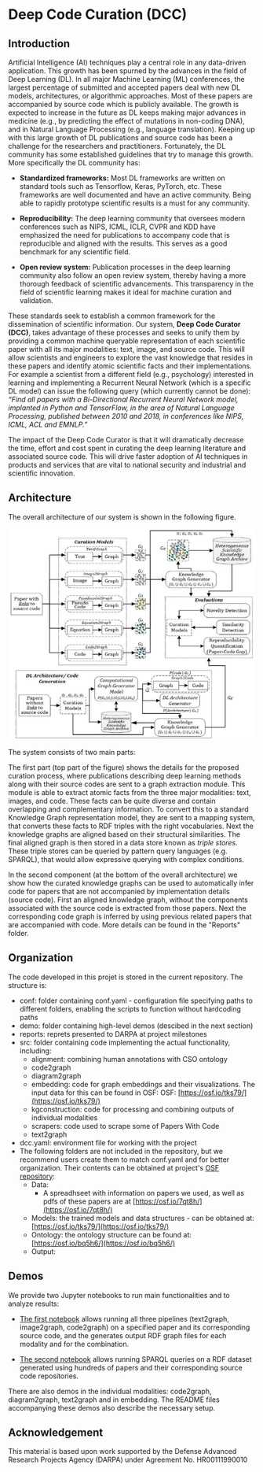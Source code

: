 
# Deep Code Curation (DCC)

## Introduction

Artificial Intelligence (AI) techniques play a central role in any data-driven application. This growth has been spurned by the advances in the field of Deep Learning (DL). In all major Machine Learning (ML) conferences, the largest percentage of submitted and accepted papers deal with new DL models, architectures, or algorithmic approaches. Most of these papers are accompanied by source code which is publicly available. The growth is expected to increase in the future as DL keeps making major advances in medicine (e.g., by predicting the effect of mutations in non-coding DNA), and in Natural Language Processing (e.g., language translation). Keeping up with this large growth of DL publications and source code has been a challenge for the researchers and practitioners. Fortunately, the DL community has some established guidelines that try to manage this growth. More specifically the DL community has:

* **Standardized frameworks:**  Most DL frameworks are written on standard tools such as Tensorflow, Keras, PyTorch, etc. These frameworks are well documented and have an active community. Being able to rapidly prototype scientific results is a must for any community.

* **Reproducibility:** The deep learning community that oversees modern conferences such as NIPS, ICML, ICLR, CVPR and KDD have emphasized the need for publications to accompany code that is reproducible and aligned with the results. This serves as a good benchmark for any scientific field.

* **Open review system:**  Publication processes in the deep learning community also follow an open review system, thereby having a more thorough feedback of scientific advancements. This transparency in the field of scientific learning makes it ideal for machine curation and validation.

These standards seek to establish a common framework for the dissemination of scientific information. Our system, **Deep Code Curator (DCC)**, takes advantage of these processes and seeks to unify them by providing a common machine queryable representation of each scientific paper with all its major modalities: text, image, and source code. This will allow scientists and engineers to explore the vast knowledge that resides in these papers and identify atomic scientific facts and their implementations. For example a scientist from a different field (e.g., psychology) interested in learning and implementing a Recurrent Neural Network (which is a specific DL model) can issue the following query (which currently cannot be done): *“Find all papers with a Bi-Directional Recurrent Neural Network model, implanted in Python and TensorFlow, in the area of Natural Language Processing, published between 2010 and 2018, in conferences like NIPS, ICML, ACL and EMNLP.”*

The impact of the Deep Code Curator is that it will dramatically decrease the time, effort and cost spent in curating the deep learning literature and associated source code. This will drive faster adoption of AI techniques in products and services that are vital to national security and industrial and scientific innovation. 

## Architecture

The overall architecture of our system is shown in the following figure.

<p align="center">
 <img align="center" src="Picture1.png" alt="generalarchitecture">
</p>

The system consists of two main parts:

The first part (top part of the figure) shows the details for the proposed curation process, where publications describing deep learning methods along with their source codes are sent to a graph extraction module. This module is able to extract atomic facts from the three major modalities: text, images, and code. These facts can be quite diverse and contain overlapping and complementary information. To convert this to a standard Knowledge Graph representation model, they are sent to a mapping system, that converts these facts to RDF triples with the right vocabularies. Next the knowledge graphs are aligned based on their structural similarities. The final aligned graph is then stored in a data store known as *triple stores*. These triple stores can be queried by pattern query languages (e.g. SPARQL), that would allow expressive querying with complex conditions. 

In the second component (at the bottom of the overall architecture) we show how the curated knowledge graphs can be used to automatically infer code for papers that are not accompanied by implementation details (source code). First an aligned knowledge graph, without the components associated with the source code is extracted from those papers. Next the corresponding code graph is inferred by using previous related papers that are accompanied with code. More details can be found in the "Reports" folder.

## Organization 

The code developed in this projet is stored in the current repository. The structure is:
- conf: folder containing conf.yaml - configuration file specifying paths to different folders, enabling the scripts to function without hardcoding paths
- demo: folder containing high-level demos (descibed in the next section)
- reports: reprets presented to DARPA at project milestones
- src: folder containing code implementing the actual functionality, including:
	- alignment: combining human annotations with CSO ontology
	- code2graph
	- diagram2graph
	- embedding: code for graph embeddings and their visualizations. The input data for this can be found in OSF: OSF: [https://osf.io/tks79/](https://osf.io/tks79/)
	- kgconstruction: code for processing and combining outputs of individual modalities 
	- scrapers: code used to scrape some of Papers With Code 
	- text2graph
- dcc.yaml: environment file for working with the project
- The following folders are not included in the repository, but we recommend users create them to match conf.yaml and for better organization. Their contents can be obtained at project's [OSF repository](https://osf.io/jdhw8/):
	- Data:
	  - A spreadhseet with information on papers we used, as well as pdfs of these papers are at [https://osf.io/7qt8h/](https://osf.io/7qt8h/)
	- Models: the trained models and data structures - can be obtained at: [https://osf.io/tks79/](https://osf.io/tks79/)
	- Ontology: the ontology structure can be found at: [https://osf.io/bq5h6/](https://osf.io/bq5h6/)
	- Output: 


## Demos 

We provide two Jupyter notebooks to run main functionalities and to analyze results:

- [The first notebook](demo/run_all_modalities/Paper2Graph.ipynb) allows running all three pipelines (text2graph, image2graph, code2graph) on a specified paper and its corresponding source code, and the generates output RDF graph files for each modality and for the combination.

- [The second notebook](demo/run_queries/Queries.ipynb) allows running SPARQL queries on a RDF dataset generated using hundreds of papers and their corresponding source code repositories.

There are also demos in the individual modalities: code2graph, diagram2graph, text2graph and in embedding. The README files accompanying these demos also describe the necessary setup.

## Acknowledgement

This material is based upon work supported by the Defense Advanced Research Projects Agency (DARPA) under Agreement No. HR00111990010
 

